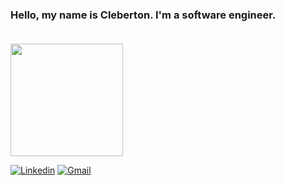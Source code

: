 ### Hello, my name is Cleberton. I'm a software engineer. <br/> <br/>


<div>
<a href="https://github.com/seu-usuário-aqui">
<img loading="lazy" height="180em" src="https://github-readme-stats.vercel.app/api/top-langs/?username=clebertonf&layout=compact&langs_count=7&theme=dracula"/>
</div>

[![Linkedin](https://img.shields.io/badge/-LinkedIn-blue?style=for-the-badge&logo=Linkedin&logoColor=white)](https://www.linkedin.com/in/cleberton-francisco/) 
[![Gmail](http://img.shields.io/badge/-Gmail-D14836?style=for-the-badge&logo=Gmail&logoColor=white)](mailto:clebertonfgc@gmail.com)
